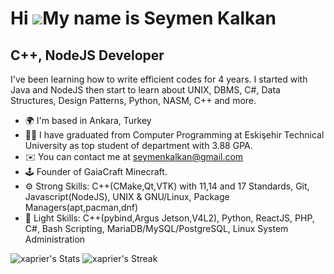
Hi ![](https://user-images.githubusercontent.com/18350557/176309783-0785949b-9127-417c-8b55-ab5a4333674e.gif)My name is Seymen Kalkan
=====================================================================================================================================

C++, NodeJS Developer
----------------------------------

I've been learning how to write efficient codes for 4 years. I started with Java and NodeJS then start to learn about UNIX, DBMS, C#, Data Structures, Design Patterns, Python, NASM, C++ and more.

*   🌍  I'm based in Ankara, Turkey
*   👨‍🎓  I have graduated from Computer Programming at Eskişehir Technical University as top student of department with 3.88 GPA.
*   ✉️  You can contact me at [seymenkalkan@gmail.com](mailto:seymenkalkan@gmail.com)
*   🕹  Founder of GaiaCraft Minecraft.
*   ⚙️  Strong Skills: C++(CMake,Qt,VTK) with 11,14 and 17 Standards, Git, Javascript(NodeJS), UNIX & GNU/Linux, Package Managers(apt,pacman,dnf)
*   📌  Light Skills: C++(pybind,Argus Jetson,V4L2), Python, ReactJS, PHP, C#, Bash Scripting, MariaDB/MySQL/PostgreSQL, Linux System Administration                 

![xaprier's Stats](https://github-readme-stats.vercel.app/api?username=xaprier&theme=gruvbox&show_icons=true&hide_border=false&count_private=true)
![xaprier's Streak](https://github-readme-streak-stats.herokuapp.com/?user=xaprier&theme=gruvbox&hide_border=false)
